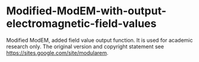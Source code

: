# Modified-ModEM-with-output-electromagnetic-field-values
Modified ModEM, added field value output function. It is used for academic research only. The original version and copyright statement see https://sites.google.com/site/modularem.
